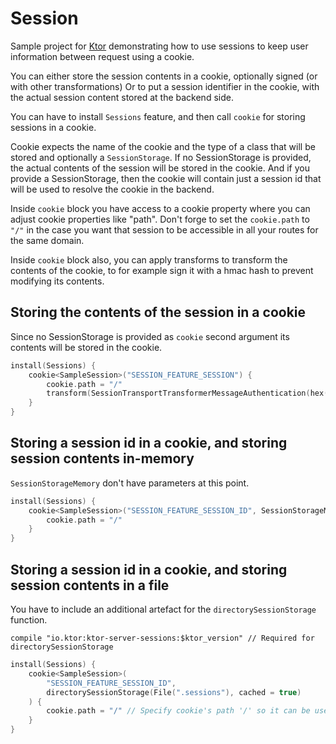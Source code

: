 # Session

Sample project for [Ktor](http://ktor.io) demonstrating how to use sessions to keep user information between request
using a cookie.

You can either store the session contents in a cookie, optionally signed (or with other transformations)
Or to put a session identifier in the cookie, with the actual session content stored at the backend side.

You can have to install `Sessions` feature, and then call `cookie` for storing sessions in a cookie.

Cookie expects the name of the cookie and the type of a class that will be stored and optionally a `SessionStorage`.
If no SessionStorage is provided, the actual contents of the session will be stored in the cookie. And if you provide
a SessionStorage, then the cookie will contain just a session id that will be used to resolve the cookie in the backend.

Inside `cookie` block you have access to a cookie property where you can adjust cookie properties like "path".
Don't forge to set the `cookie.path` to `"/"` in the case you want that session to be accessible in all your routes
for the same domain.

Inside `cookie` block also, you can apply transforms to transform the contents of the cookie, to for example sign it
with a hmac hash to prevent modifying its contents.

## Storing the contents of the session in a cookie

Since no SessionStorage is provided as `cookie` second argument its contents will be stored in the cookie.

```kotlin
install(Sessions) {
    cookie<SampleSession>("SESSION_FEATURE_SESSION") {
        cookie.path = "/"
        transform(SessionTransportTransformerMessageAuthentication(hex("6819b57a326945c1968f45236589"), "HmacSHA256"))
    }
}
```

## Storing a session id in a cookie, and storing session contents in-memory

`SessionStorageMemory` don't have parameters at this point.

```kotlin
install(Sessions) {
    cookie<SampleSession>("SESSION_FEATURE_SESSION_ID", SessionStorageMemory()) {
        cookie.path = "/"
    }
}
```

## Storing a session id in a cookie, and storing session contents in a file

You have to include an additional artefact for the `directorySessionStorage` function.

`compile "io.ktor:ktor-server-sessions:$ktor_version" // Required for directorySessionStorage`

```kotlin
install(Sessions) {
    cookie<SampleSession>(
        "SESSION_FEATURE_SESSION_ID",
        directorySessionStorage(File(".sessions"), cached = true)
    ) {
        cookie.path = "/" // Specify cookie's path '/' so it can be used in the whole site
    }
}
```
